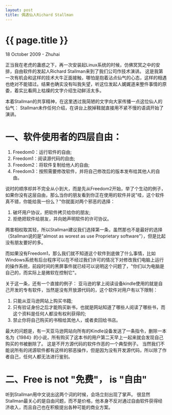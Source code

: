 ```yaml
---
layout: post
title: 偶遇仙人Richard Stallman
---
```


{{ page.title }}
================
<p class="meta">18 October 2009 - Zhuhai</p>

正当我在老虎的蛊惑之下，再一次安装起Linux系统的时候，仿佛冥冥之中的安排，自由软件的发起人Richard Stallman来到了我们公司作技术演讲。
这是我第一次有机会和这样的技术大牛正面接触，哪怕是抱着沾点仙气的心态，这样的相遇也绝对不能错过。结果也确实没有叫我失望，听这位发起人娓娓道来整件事情的原委，着实比看网上枯燥的文字介绍生动鲜活太多。

本着Stallman的共享精神，在这里透过我简陋的文字向大家传播一点这位仙人的仙气：
Stallman未作任何介绍，在讲台上脱掉鞋就直接用不紧不慢的语调开始了演讲。

# 一、软件使用者的四层自由：

1. Freedom0：运行软件的自由;
2. Freedom1：阅读源代码的自由;
3. Freedom2：将软件复制给他人的自由;
4. Freedom3：按照需要修改软件，并将自己修改后的版本发布给其他人的自由。

说时的顺序却并不完全从小到大，而是先从Freedom2开始，举了个生动的例子，如果你没有这层自由，那么当你的朋友看到你正在使用的软件并说"哇，这个软件真不错，你能给我一份么？"你就面对两个邪恶的选择：

1. 破坏用户协议，把软件拷贝给你的朋友;
2. 拒绝把软件给朋友，并向她声明软件的许可协议。

两害相权取其轻，所以Stallman建议我们选择第一条，虽然那也不是最好的选择（Stallman说的是"almost as worest as use Proprietary software"），但是比起没有朋友要好的多。

而如果没有Freedom1，那么我们就不知道这个软件到底做了什么事情，比如Windows系统有后台程序可以在不经过我们许可的情况下对修改我们电脑上运行的操作系统，前段时间的黑屏事件就已经可以说明这个问题了，"你们以为电脑是自己的，而实际上是微软在控制它"。

关于这一条，还有一个直接的例子：
亚马逊的掌上阅读设备kindle使用的就是自己开发的专有软件，当然是没有开放源代码的，这个软件对用户有以下限制：

1. 只能从亚马逊网站上购买书籍;
2. 只有验证身份之后才能购买新书，也就是网站知道了哪些人阅读了哪些书，而这个资料是任何人都没有权利获得的;
3. 禁止你将自己购买的书租给其他人，或者卖回给书店。

最大的问题是，有一天亚马逊网站向所有的Kindle设备发送了一条指令，删除一本名为《1984》的小说，所有购买了这本书的用户第二天早上一起来就会发现自己购买的书被删除了。
这是不开方源代码的软件作恶的一个典型例子。
当然我们不能说所有的闭源软件都有这样的邪恶操作，但是因为没有开发源代码，所以除了作者自己，任何人都无法进行鉴别。

# 二、Free is not "免费"， is "自由"
听到Stallman用中文说出这两个词的时候，会场立刻出现了掌声。
很显然Stallman最关心的是自由问题，而不是价格，他本身不反对通过自由软件获得经济收入，而且自己也在积极提出各种可能的商业方案。
